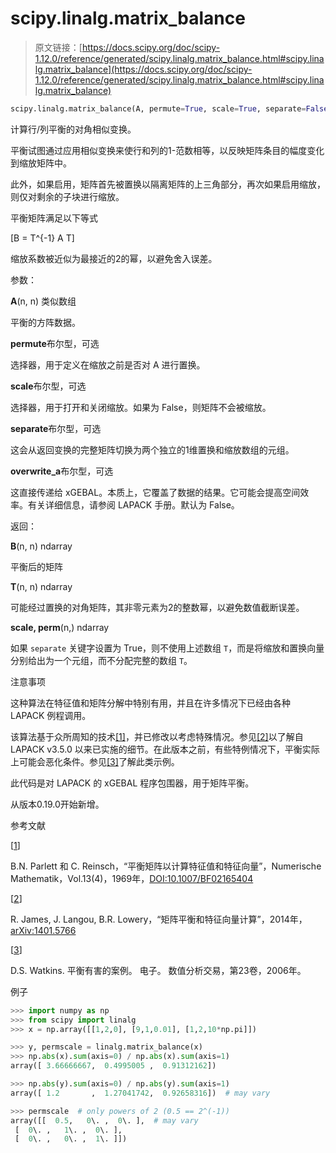 # scipy.linalg.matrix_balance

> 原文链接：[https://docs.scipy.org/doc/scipy-1.12.0/reference/generated/scipy.linalg.matrix_balance.html#scipy.linalg.matrix_balance](https://docs.scipy.org/doc/scipy-1.12.0/reference/generated/scipy.linalg.matrix_balance.html#scipy.linalg.matrix_balance)

```py
scipy.linalg.matrix_balance(A, permute=True, scale=True, separate=False, overwrite_a=False)
```

计算行/列平衡的对角相似变换。

平衡试图通过应用相似变换来使行和列的1-范数相等，以反映矩阵条目的幅度变化到缩放矩阵中。

此外，如果启用，矩阵首先被置换以隔离矩阵的上三角部分，再次如果启用缩放，则仅对剩余的子块进行缩放。

平衡矩阵满足以下等式

\[B = T^{-1} A T\]

缩放系数被近似为最接近的2的幂，以避免舍入误差。

参数：

**A**(n, n) 类似数组

平衡的方阵数据。

**permute**布尔型，可选

选择器，用于定义在缩放之前是否对 A 进行置换。

**scale**布尔型，可选

选择器，用于打开和关闭缩放。如果为 False，则矩阵不会被缩放。

**separate**布尔型，可选

这会从返回变换的完整矩阵切换为两个独立的1维置换和缩放数组的元组。

**overwrite_a**布尔型，可选

这直接传递给 xGEBAL。本质上，它覆盖了数据的结果。它可能会提高空间效率。有关详细信息，请参阅 LAPACK 手册。默认为 False。

返回：

**B**(n, n) ndarray

平衡后的矩阵

**T**(n, n) ndarray

可能经过置换的对角矩阵，其非零元素为2的整数幂，以避免数值截断误差。

**scale, perm**(n,) ndarray

如果 `separate` 关键字设置为 True，则不使用上述数组 `T`，而是将缩放和置换向量分别给出为一个元组，而不分配完整的数组 `T`。

注意事项

这种算法在特征值和矩阵分解中特别有用，并且在许多情况下已经由各种 LAPACK 例程调用。

该算法基于众所周知的技术[[1]](#r4b6644c3e3d2-1)，并已修改以考虑特殊情况。参见[[2]](#r4b6644c3e3d2-2)以了解自 LAPACK v3.5.0 以来已实施的细节。在此版本之前，有些特例情况下，平衡实际上可能会恶化条件。参见[[3]](#r4b6644c3e3d2-3)了解此类示例。

此代码是对 LAPACK 的 xGEBAL 程序包围器，用于矩阵平衡。

从版本0.19.0开始新增。

参考文献

[[1](#id1)]

B.N. Parlett 和 C. Reinsch，“平衡矩阵以计算特征值和特征向量”，Numerische Mathematik，Vol.13(4)，1969年，[DOI:10.1007/BF02165404](https://doi.org/10.1007/BF02165404)

[[2](#id2)]

R. James, J. Langou, B.R. Lowery，“矩阵平衡和特征向量计算”，2014年，[arXiv:1401.5766](https://arxiv.org/abs/1401.5766)

[[3](#id3)]

D.S. Watkins. 平衡有害的案例。 电子。 数值分析交易，第23卷，2006年。

例子

```py
>>> import numpy as np
>>> from scipy import linalg
>>> x = np.array([[1,2,0], [9,1,0.01], [1,2,10*np.pi]]) 
```

```py
>>> y, permscale = linalg.matrix_balance(x)
>>> np.abs(x).sum(axis=0) / np.abs(x).sum(axis=1)
array([ 3.66666667,  0.4995005 ,  0.91312162]) 
```

```py
>>> np.abs(y).sum(axis=0) / np.abs(y).sum(axis=1)
array([ 1.2       ,  1.27041742,  0.92658316])  # may vary 
```

```py
>>> permscale  # only powers of 2 (0.5 == 2^(-1))
array([[  0.5,   0\. ,  0\. ],  # may vary
 [  0\. ,   1\. ,  0\. ],
 [  0\. ,   0\. ,  1\. ]]) 
```
